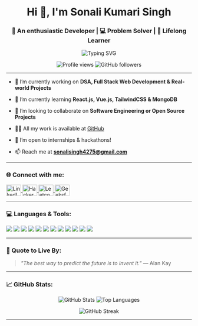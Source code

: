 <h1 align="center">Hi 👋, I'm Sonali Kumari Singh</h1>
<h3 align="center">🚀 An enthusiastic Developer | 💻 Problem Solver | 🌱 Lifelong Learner</h3>

<p align="center">
  <img src="https://readme-typing-svg.demolab.com/?lines=Web%20Developer%20%7C%20DSA%20Enthusiast;Frontend%20Fan%20%7C%20React%20%7C%20Vue;Always%20Learning%20%7C%20Building%20%F0%9F%92%BB&center=true&width=500&height=45" alt="Typing SVG" />
</p>

<p align="center">
  <img src="https://komarev.com/ghpvc/?username=sonali4275&label=Profile%20views&color=brightgreen&style=flat-square" alt="Profile views" />
  <img alt="GitHub followers" src="https://img.shields.io/github/followers/sonali4275?style=social" />
</p>

---

- 🔭 I’m currently working on **DSA, Full Stack Web Development & Real-world Projects**

- 🌱 I’m currently learning **React.js, Vue.js, TailwindCSS & MongoDB**

- 👯 I’m looking to collaborate on **Software Engineering or Open Source Projects**

- 👩‍💻 All my work is available at [GitHub](https://github.com/sonali4275)

- 🤝 I’m open to internships & hackathons!

- 📫 Reach me at **sonalisingh4275@gmail.com**

---

<h3 align="left">🌐 Connect with me:</h3>
<p align="left">
  <a href="https://linkedin.com/in/sonali-singh-b64858232" target="blank">
    <img align="center" src="https://cdn.jsdelivr.net/npm/simple-icons@v3/icons/linkedin.svg" alt="LinkedIn" height="30" width="40" />
  </a>
  <a href="https://www.hackerrank.com/sonalisingh4275" target="blank">
    <img align="center" src="https://cdn.jsdelivr.net/npm/simple-icons@v3/icons/hackerrank.svg" alt="HackerRank" height="30" width="40" />
  </a>
  <a href="https://leetcode.com/sonalisingh7726/" target="blank">
    <img align="center" src="https://cdn.jsdelivr.net/npm/simple-icons@v3/icons/leetcode.svg" alt="Leetcode" height="30" width="40" />
  </a>
  <a href="https://auth.geeksforgeeks.org/user/sonalisingh4275/" target="blank">
    <img align="center" src="https://cdn.jsdelivr.net/npm/simple-icons@v3/icons/geeksforgeeks.svg" alt="GeeksforGeeks" height="30" width="40" />
  </a>
</p>

---

<h3 align="left">💻 Languages & Tools:</h3>
<p align="left">
  <img src="https://img.shields.io/badge/C-00599C?style=flat&logo=c&logoColor=white" />
  <img src="https://img.shields.io/badge/C++-00599C?style=flat&logo=c%2B%2B&logoColor=white" />
  <img src="https://img.shields.io/badge/HTML5-e34c26?style=flat&logo=html5&logoColor=white" />
  <img src="https://img.shields.io/badge/CSS3-1572B6?style=flat&logo=css3&logoColor=white" />
  <img src="https://img.shields.io/badge/JavaScript-F7DF1E?style=flat&logo=javascript&logoColor=black" />
  <img src="https://img.shields.io/badge/React-20232A?style=flat&logo=react&logoColor=61DAFB" />
  <img src="https://img.shields.io/badge/Node.js-339933?style=flat&logo=node.js&logoColor=white" />
  <img src="https://img.shields.io/badge/Express.js-000000?style=flat&logo=express&logoColor=white" />
  <img src="https://img.shields.io/badge/MongoDB-47A248?style=flat&logo=mongodb&logoColor=white" />
  <img src="https://img.shields.io/badge/TailwindCSS-38B2AC?style=flat&logo=tailwind-css&logoColor=white" />
  <img src="https://img.shields.io/badge/Git-F05032?style=flat&logo=git&logoColor=white" />
  <img src="https://img.shields.io/badge/Figma-F24E1E?style=flat&logo=figma&logoColor=white" />
</p>

---

<h3 align="left">🧠 Quote to Live By:</h3>

> _"The best way to predict the future is to invent it."_ — Alan Kay

---

<h3 align="left">📈 GitHub Stats:</h3>

<p align="center">
  <img src="https://github-readme-stats.vercel.app/api?username=sonali4275&show_icons=true&theme=radical" alt="GitHub Stats" />
  <img src="https://github-readme-stats.vercel.app/api/top-langs/?username=sonali4275&layout=compact&theme=radical" alt="Top Languages" />
</p>

<p align="center">
  <img src="https://github-readme-streak-stats.herokuapp.com?user=sonali4275&theme=radical&hide_border=false" alt="GitHub Streak" />
</p>

<!-- Uncomment when you have BuyMeACoffee setup -->
<!--
<h3 align="left">☕ Support Me:</h3>
<p>
  <a href="https://www.buymeacoffee.com/sonalisingh">
    <img src="https://cdn.buymeacoffee.com/buttons/v2/default-yellow.png" height="50" width="210" alt="Buy Me A Coffee" />
  </a>
</p>
-->

---

